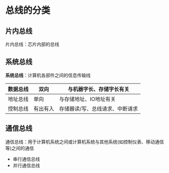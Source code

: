 # 总线的分类
## 片内总线

片内总线：芯片内部的总线

## 系统总线

**系统总线**：计算机各部件之间的信息传输线

| 数据总线 | 双向     | 与机器字长、存储字长有关        |
| -------- | -------- | ------------------------------- |
| 地址总线 | 单向     | 与存储地址、IO地址有关          |
| 控制总线 | 有出有入 | 存储器读/写、总线请求、中断请求 |

## 通信总线

通信总线：用于计算机系统之间或计算机系统与其他系统(如控制仪表、移动通信等)之间的通信
- 串行通信总线
- 并行通信总线

